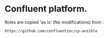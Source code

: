 # Confluent platform.

Roles are copied 'as is' (No modifications) from :

    https://github.com/confluentinc/cp-ansible


